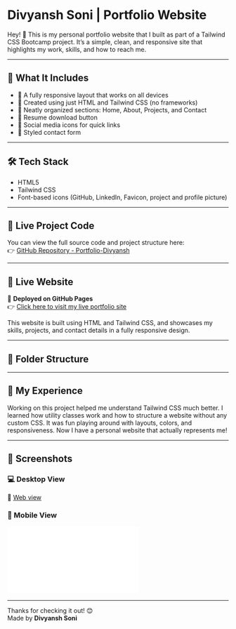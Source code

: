 # Divyansh Soni | Portfolio Website

Hey! 👋 This is my personal portfolio website that I built as part of a Tailwind CSS Bootcamp project. It’s a simple, clean, and responsive site that highlights my work, skills, and how to reach me.

---

## 🚀 What It Includes

- 🔹 A fully responsive layout that works on all devices
- 🔹 Created using just HTML and Tailwind CSS (no frameworks)
- 🔹 Neatly organized sections: Home, About, Projects, and Contact
- 🔹 Resume download button
- 🔹 Social media icons for quick links
- 🔹 Styled contact form 

---

## 🛠️ Tech Stack

- HTML5
- Tailwind CSS 
- Font-based icons (GitHub, LinkedIn, Favicon,   project and profile picture)

---

## 🔗 Live Project Code

You can view the full source code and project structure here:  
👉 [GitHub Repository - Portfolio-Divyansh](https://github.com/Divyansh-soni797/Portfolio-Divyansh)

---

## 🔗 Live Website

🚀 **Deployed on GitHub Pages**  
👉 [Click here to visit my live portfolio site](https://divyansh-soni797.github.io/Portfolio-Divyansh/)

This website is built using HTML and Tailwind CSS, and showcases my skills, projects, and contact details in a fully responsive design.

---


## 📁 Folder Structure

---

## 💬 My Experience

Working on this project helped me understand Tailwind CSS much better. I learned how utility classes work and how to structure a website without any custom CSS. It was fun playing around with layouts, colors, and responsiveness. Now I have a personal website that actually represents me!

---

## 📸 Screenshots

### 💻 Desktop View  
📄 [Web view](Images/Web-interface.pdf)

### 📱 Mobile View  
![Mobile View](Images/mobile_interface.pdf)

---

Thanks for checking it out! 😊  
Made by **Divyansh Soni**

